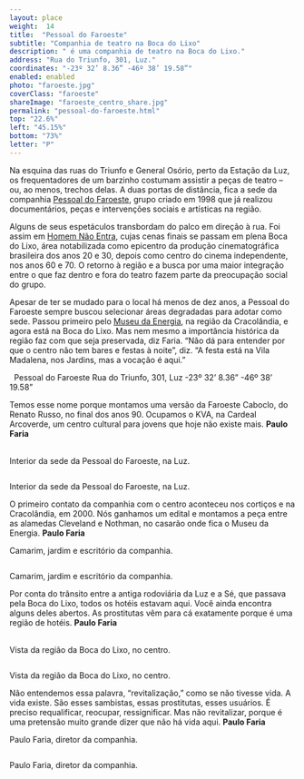 ```yaml
---
layout: place
weight:  14
title:  "Pessoal do Faroeste"
subtitle: "Companhia de teatro na Boca do Lixo"
description: " é uma companhia de teatro na Boca do Lixo."
address: "Rua do Triunfo, 301, Luz."
coordinates: "-23º 32’ 8.36” -46º 38’ 19.58”"
enabled: enabled
photo: "faroeste.jpg"
coverClass: "faroeste"
shareImage: "faroeste_centro_share.jpg"
permalink: "pessoal-do-faroeste.html"
top: "22.6%"
left: "45.15%"
bottom: "73%"
letter: "P"
---
```


<div class="container">
  <div class="row">
    <div class="col-md-10 col-md-offset-1">
      <p>Na esquina das ruas do Triunfo e General Osório, perto da Estação da Luz, os frequentadores de um barzinho costumam assistir a peças de teatro – ou, ao menos, trechos delas. A duas portas de distância, fica a sede da companhia <a href="http://www.pessoaldofaroeste.com.br/" target="_blank">Pessoal do Faroeste</a>, grupo criado em 1998 que já realizou documentários, peças e intervenções sociais e artísticas na região.</p>
      <p>Alguns de seus espetáculos transbordam do palco em direção à rua. Foi assim em <a href="http://www.pessoaldofaroeste.com.br/#!homem-nao-entra/cvg0" target="_blank">Homem Não Entra</a>, cujas cenas finais se passam em plena Boca do Lixo, área notabilizada como epicentro da produção cinematográfica brasileira dos anos 20 e 30, depois como centro do cinema independente, nos anos 60 e 70. O retorno à região e a busca por uma maior integração entre o que faz dentro e fora do teatro fazem parte da preocupação social do grupo.</p>
      <p>Apesar de ter se mudado para o local há menos de dez anos, a Pessoal do Faroeste sempre buscou selecionar áreas degradadas para adotar como sede. Passou primeiro pelo <a href="http://www.energiaesaneamento.org.br/unidades/rede-museu-da-energia/museu-da-energia-de-s%C3%A3o-paulo.aspx" target="_blank">Museu da Energia</a>, na região da Cracolândia, e agora está na Boca do Lixo. Mas nem mesmo a importância histórica da região faz com que seja preservada, diz Faria. “Não dá para entender por que o centro não tem bares e festas à noite”, diz. “A festa está na Vila Madalena, nos Jardins, mas a vocação é aqui.”</p>
    </div>
  </div>
  <div class="location row">
    <div class="col-md-4 col-md-offset-4 text-center"> 
      <span class="company">Pessoal do Faroeste</span>
      <span class="address">Rua do Triunfo, 301, Luz</span>
      <span class="coordinates">-23º 32’ 8.36” -46º 38’ 19.58”</span>
      <div class="compass"></div>
    </div>
  </div>
</div>

<div class="centro-container">
  <!-- bloco 1 -->
  <div class="fixie-text-container">
    <div class="row margin-bottom">
      <div class="col-md-4 fixie-text show-smooth f-right">
        <p>
          <span class="plantin">
            Temos esse nome porque montamos uma versão da Faroeste Caboclo, do Renato Russo, no final dos anos 90. Ocupamos o KVA, na Cardeal Arcoverde, um centro cultural para jovens que hoje não existe mais.
          </span>
          <span class="dia">
            <strong>Paulo Faria</strong>
          </span>
        </p>
        <p><br><span class="caption left desktop-only">Interior da sede da Pessoal do Faroeste, na Luz.</span></p>
      </div>
      <div class="col-md-8 margin-bottom show-smooth">
          <img src="img/content/faroeste/faroeste_01.jpg" class="" alt="">
      </div>
      <div class="col-md-6 col-md-offset-2 show-smooth">
          <img src="img/content/faroeste/faroeste_02.jpg" class="" alt="">
      </div>
    </div>
    <div class="row margin-bottom double show-smooth">
      <div class="col-md-6">
        <img src="img/content/faroeste/faroeste_03.jpg" class="" alt="">
        <p><span class="caption top mobile-only">Interior da sede da Pessoal do Faroeste, na Luz.</span></p>
      </div>
    </div>
  </div>

  <!-- bloco 2 -->
  <div class="fixie-text-container">
    <div class="row margin-bottom">
      <div class="col-md-4 fixie-text show-smooth">
        <p>
          <span class="plantin">
            O primeiro contato da companhia com o centro aconteceu nos cortiços e na Cracolândia, em 2000. Nós ganhamos um edital e montamos a peça entre as alamedas Cleveland e Nothman, no casarão onde fica o Museu da Energia.
          </span>
          <span class="dia">
            <strong>Paulo Faria</strong>
          </span>
        </p>
        <p><span class="caption right desktop-only">Camarim, jardim e escritório da companhia.</span></p>
      </div>
      <div class="col-md-6 col-md-offset-right-2 pull-right margin-bottom show-smooth">
        <img src="img/content/faroeste/faroeste_04.jpg" class="" alt="">
      </div>
      <div class="col-md-8 pull-right show-smooth">
          <img src="img/content/faroeste/faroeste_05.jpg" class="" alt="">
      </div>
    </div>
    <div class="row margin-bottom double show-smooth">
      <div class="col-md-6 col-md-offset-right-2 pull-right">
        <img src="img/content/faroeste/faroeste_06.jpg" class="" alt="">
        <p><span class="caption top mobile-only">Camarim, jardim e escritório da companhia.</span></p>
      </div>
    </div>
  </div>

  <!-- bloco 3 -->
  <div class="fixie-text-container">
    <div class="row margin-bottom">
      <div class="col-md-4 fixie-text show-smooth f-right">
        <p>
          <span class="plantin">
            Por conta do trânsito entre a antiga rodoviária da Luz e a Sé, que passava pela Boca do Lixo, todos os hotéis estavam aqui. Você ainda encontra alguns deles abertos. As prostitutas vêm para cá exatamente porque é uma região de hotéis.
          </span>
          <span class="dia">
            <strong>Paulo Faria</strong>
          </span>
        </p>
        <p><br><span class="caption left desktop-only">Vista da região da Boca do Lixo, no centro.</span></p>
      </div>
      <div class="col-md-6 col-md-offset-2 margin-bottom show-smooth">
          <img src="img/content/faroeste/faroeste_07.jpg" class="" alt="">
      </div>
      <div class="col-md-4 col-md-offset-4 show-smooth">
          <img src="img/content/faroeste/faroeste_08.jpg" class="" alt="">
      </div>
    </div>
    <div class="row margin-bottom double show-smooth">
      <div class="col-md-6">
        <img src="img/content/faroeste/faroeste_09.jpg" class="" alt="">
        <p><span class="caption top mobile-only">Vista da região da Boca do Lixo, no centro.</span></p>
      </div>
    </div>
  </div>

  <!-- bloco 4 -->
  <div class="fixie-text-container">
    <div class="row margin-bottom">
      <div class="col-md-4 fixie-text show-smooth">
        <p>
          <span class="plantin">
            Não entendemos essa palavra, “revitalização,” como se não tivesse vida. A vida existe. São esses sambistas, essas prostitutas, esses usuários. É preciso requalificar, reocupar, ressignificar. Mas não revitalizar, porque é uma pretensão muito grande dizer que não há vida aqui.          </span>
          <span class="dia">
            <strong>Paulo Faria</strong>
          </span>
        </p>
        <p><span class="caption right desktop-only">Paulo Faria, diretor da companhia.</span></p>
      </div>
      <div class="col-md-8 pull-right margin-bottom show-smooth">
        <img src="img/content/faroeste/faroeste_10.jpg" class="" alt="">
      </div>
    </div>
    <div class="row margin-bottom double show-smooth">
      <div class="col-md-6 col-md-offset-right-2 pull-right">
        <img src="img/content/faroeste/faroeste_11.jpg" class="" alt="">
        <p><span class="caption top mobile-only">Paulo Faria, diretor da companhia.</span></p>
      </div>
    </div>
  </div>
</div>
